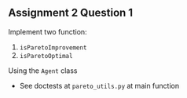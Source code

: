 ## Assignment 2 Question 1

Implement two function:
1. ```isParetoImprovement```
2. ```isParetoOptimal```

Using the ```Agent``` class

* See doctests at ```pareto_utils.py``` at main function